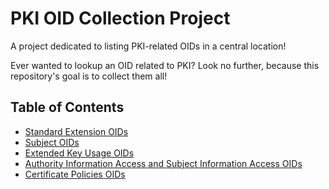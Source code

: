 # PKI OID Collection Project
A project dedicated to listing PKI-related OIDs in a central location!

Ever wanted to lookup an OID related to PKI? Look no further, because this repository's goal is to collect them all!

## Table of Contents
- [Standard Extension OIDs](standard_extension_oids.md)
- [Subject OIDs](subject_oids.md)
- [Extended Key Usage OIDs](extended_key_usage_oids.md)
- [Authority Information Access and Subject Information Access OIDs](authority_information_access_and_subject_information_access_oids.md)
- [Certificate Policies OIDs](certificate_policies_oids.md)
